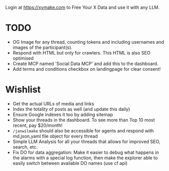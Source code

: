Login at https://xymake.com to Free Your X Data and use it with any LLM.

# TODO

- OG Image for any thread, counting tokens and including usernames and images of the participant(s).
- Respond with HTML but only for crawlers. This HTML is also SEO optimised
- Create MCP named 'Social Data MCP' and add this to the dashboard.
- Add terms and conditions checkbox on landingpage for clear consent!

# Wishlist

- Get the actual URLs of media and links
- Index the totality of posts as well (and update this daily)
- Ensure Google indexes it too by adding sitemap
- Show your threads in the dashboard. To see more than Top 10 most recent, pay $20/month!
- `/janwilmake` should also be accessible for agents and respond with md,json,yaml file object for every thread
- Simple LLM Analysis for all your threads that allows for improved SEO, search, etc.
- Fix DO for data aggregation: Make it easier to debug what happens in the alarms with a special log function, then make the explorer able to easily switch between available DO names (use cf api)
